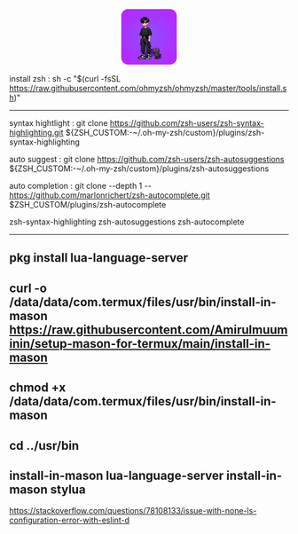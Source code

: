 <div id="header" align="center">
<img src="https://github.com/God7Wyn/mine/raw/refs/heads/main/me.png" width="100"/>
</div>

install zsh :
sh -c "$(curl -fsSL https://raw.githubusercontent.com/ohmyzsh/ohmyzsh/master/tools/install.sh)"

---

syntax hightlight :
git clone https://github.com/zsh-users/zsh-syntax-highlighting.git ${ZSH_CUSTOM:-~/.oh-my-zsh/custom}/plugins/zsh-syntax-highlighting

auto suggest :
git clone https://github.com/zsh-users/zsh-autosuggestions ${ZSH_CUSTOM:-~/.oh-my-zsh/custom}/plugins/zsh-autosuggestions

auto completion :
git clone --depth 1 -- https://github.com/marlonrichert/zsh-autocomplete.git $ZSH_CUSTOM/plugins/zsh-autocomplete

zsh-syntax-highlighting zsh-autosuggestions zsh-autocomplete

---

pkg install lua-language-server
---

curl -o /data/data/com.termux/files/usr/bin/install-in-mason  https://raw.githubusercontent.com/Amirulmuuminin/setup-mason-for-termux/main/install-in-mason
---

chmod +x /data/data/com.termux/files/usr/bin/install-in-mason
---

cd ../usr/bin
---

install-in-mason lua-language-server
install-in-mason stylua
---

https://stackoverflow.com/questions/78108133/issue-with-none-ls-configuration-error-with-eslint-d
